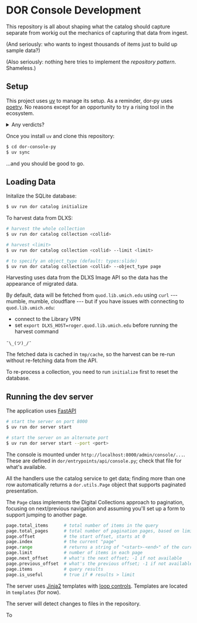 # DOR Console Development

This repository is all about shaping what the catalog should capture 
separate from workig out the mechanics of capturing that data from ingest.

(And seriously: who wants to ingest thousands of items just to build up sample data?)

(Also seriously: nothing here tries to implement the _repository pattern_. Shameless.)

## Setup

This project uses [uv](https://github.com/astral-sh/uv) to manage its setup.
As a reminder, dor-py uses [poetry](https://python-poetry.org/). No reasons
except for an opportunity to try a rising tool in the ecosystem.

<details>
<summary>Any verdicts?</summary>
Surprisingly, `uv` and `pylance` can get into some kind of inexplicable tiff.
</details>

Once you install `uv` and clone this repository:

```bash
$ cd dor-console-py
$ uv sync
```

...and you should be good to go.

## Loading Data

Initalize the SQLite database:

```bash
$ uv run dor catalog initialize
```

To harvest data from DLXS:

```bash
# harvest the whole collection
$ uv run dor catalog collection <collid>

# harvest <limit>
$ uv run dor catalog collection <collid> --limit <limit>

# to specify an object_type (default: types:slide)
$ uv run dor catalog collection <collid> --object_type page
```

Harvesting uses data from the DLXS Image API so the data has the appearance of migrated data.

By default, data will be fetched from `quod.lib.umich.edu`
using `curl` --- mumble, mumble, cloudflare --- but if you
have issues with connecting to `quod.lib.umich.edu`:

* connect to the Library VPN
* set `export DLXS_HOST=roger.quod.lib.umich.edu` before running the harvest command

`¯\_(ツ)_/¯`

The fetched data is cached in `tmp/cache`, so the harvest 
can be re-run without re-fetching data from the API.

To re-process a collection, you need to run `initialize` first to reset the database.

## Running the dev server

The application uses [FastAPI](https://fastapi.tiangolo.com/)

```bash
# start the server on port 8000
$ uv run dor server start

# start the server on an alternate port
$ uv run dor server start --port <port>
```

The console is mounted under `http://localhost:8000/admin/console/...`. 
These are defined in `dor/entrypoints/api/console.py`; check that file
for what's available.

All the handlers use the catalog service to get data; finding more than one row automatically
returns a `dor.utils.Page` object that supports paginated presentation.

The `Page` class implements the Digital Collections approach to pagination,
focusing on next/previous navigation and assuming you'll set up a form to 
support jumping to another page.

```python
page.total_items      # total number of items in the query
page.total_pages      # total number of pagination pages, based on limit
page.offset           # the start offset, starts at 0
page.index            # the current "page" 
page.range            # returns a string of "<start>-<end>" of the current page
page.limit            # number of items in each page
page.next_offset      # what's the next offset; -1 if not available
page.previous_offset  # what's the previous offset; -1 if not available
page.items            # query results
page.is_useful        # true if # results > limit
```

The server uses [Jinja2](https://jinja.palletsprojects.com/en/stable/) templates with [loop controls](https://jinja.palletsprojects.com/en/stable/extensions/#loop-controls). Templates are located in `templates` (for now).

The server will detect changes to files in the repository.

To 


